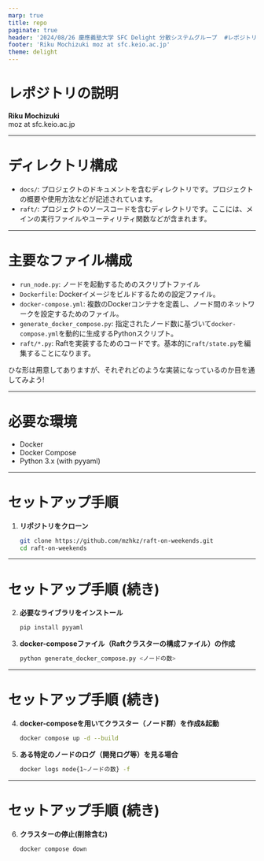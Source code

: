 ```yaml
---
marp: true
title: repo
paginate: true
header: '2024/08/26 慶應義塾大学 SFC Delight 分散システムグループ  #レポジトリの説明'
footer: 'Riku Mochizuki moz at sfc.keio.ac.jp'
theme: delight
---
```


# レポジトリの説明 

**Riku Mochizuki**  
moz at sfc.keio.ac.jp

---

# ディレクトリ構成

- `docs/`: プロジェクトのドキュメントを含むディレクトリです。プロジェクトの概要や使用方法などが記述されています。
- `raft/`: プロジェクトのソースコードを含むディレクトリです。ここには、メインの実行ファイルやユーティリティ関数などが含まれます。

---

# 主要なファイル構成

- `run_node.py`: ノードを起動するためのスクリプトファイル
- `Dockerfile`: Dockerイメージをビルドするための設定ファイル。
- `docker-compose.yml`: 複数のDockerコンテナを定義し、ノード間のネットワークを設定するためのファイル。
- `generate_docker_compose.py`: 指定されたノード数に基づいて`docker-compose.yml`を動的に生成するPythonスクリプト。
- `raft/*.py`: Raftを実装するためのコードです。基本的に`raft/state.py`を編集することになります。

ひな形は用意してありますが、それぞれどのような実装になっているのか目を通してみよう!

---

# 必要な環境

- Docker
- Docker Compose
- Python 3.x (with pyyaml)

---

# セットアップ手順

1. **リポジトリをクローン**

   ```bash
   git clone https://github.com/mzhkz/raft-on-weekends.git
   cd raft-on-weekends
   ```

---

# セットアップ手順 (続き)

2. **必要なライブラリをインストール**

   ```bash
   pip install pyyaml
   ```

3. **docker-composeファイル（Raftクラスターの構成ファイル）の作成**

   ```bash
   python generate_docker_compose.py <ノードの数>
   ```

---

# セットアップ手順 (続き)

4. **docker-composeを用いてクラスター（ノード群）を作成&起動**

   ```bash
   docker compose up -d --build
   ```

5. **ある特定のノードのログ（開発ログ等）を見る場合**

   ```bash
   docker logs node{1~ノードの数} -f
   ```

---

# セットアップ手順 (続き)

6. **クラスターの停止(削除含む)**

   ```bash
   docker compose down
   ```
